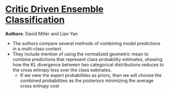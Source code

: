 # [Critic Driven Ensemble Classification](https://ieeexplore.ieee.org/document/790663)

**Authors**: David Miller and Lian Yan

* The authors compare several methods of combining model predictions in a multi-class context.
* They include mention of using the normalized geometric mean to combine predictions that represent class probability estimates, showing how the KL divergence between two categorical distributions reduces to the cross entropy loss over the class estimates.
    * If we view the expert probabilities as priors, then we will choose the combined probabilities as the posteriors minimizing the average cross entropy cost